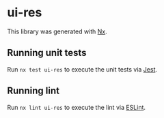 # ui-res

This library was generated with [Nx](https://nx.dev).

## Running unit tests

Run `nx test ui-res` to execute the unit tests via [Jest](https://jestjs.io).

## Running lint

Run `nx lint ui-res` to execute the lint via [ESLint](https://eslint.org/).
